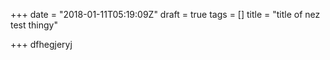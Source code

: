 +++
date = "2018-01-11T05:19:09Z"
draft = true
tags = []
title = "title of nez test thingy"

+++
dfhegjeryj